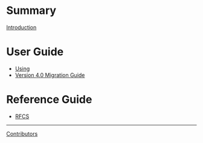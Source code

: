 # Summary

<!-- markdownlint-disable MD025 -->

[Introduction](../README.md)

# User Guide

- [Using](./UsingLibical.md)
- [Version 4.0 Migration Guide](./MigrationGuide_to_4.0.md)

# Reference Guide

- [RFCS](./rfcs.md)

-----------

[Contributors](../THANKS.md)

<!-- markdownlint-enable MD025 -->
